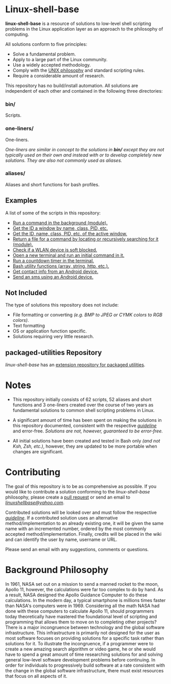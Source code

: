 
# Linux-shell-base

**linux-shell-base** is a resource of solutions to low-level shell scripting problems in the Linux application layer as an approach to the philosophy of computing.

All solutions conform to five principles:

* Solve a fundamental problem.
* Apply to a large part of the Linux community.
* Use a widely accepted methodology.
* Comply with the [UNIX philosophy][reference-Eric-Raymond-17_Unix_Rules] and standard scripting rules.
* Require a considerable amount of research.

This repository has no build/install automation. All solutions are independent of each other and contained in the following three directories:

### bin/

Scripts.

### one-liners/

One-liners.

*One-liners are similar in concept to the solutions in **bin/** except they are not typically used on their own and instead with or to develop completely new solutions. They are also not commonly used as aliases.*

### aliases/

Aliases and short functions for bash profiles.

## Examples

A list of some of the scripts in this repository:

* [Run a command in the background (module).][main-modules#shell]
* [Get the ID a window by name, class, PID, etc.][main-info-command-single#x11]
* [Get the ID, name, class, PID, etc. of the active window.][main-info-command-single#x11]
* [Return a file for a command by locating or recursively searching for it (module).][modules#file]
* [Check if a WLAN device is soft blocked.][main-info-command-single#hardware]
* [Open a new terminal and run an initial command in it.][utilities#general]
* [Run a countdown timer in the terminal.][utilities#miscellaneous]
* [Bash utility functions (array, string, http, etc.).][bash_utilities#bash_utilities]
* [Get contact info from an Android device.][android#android]
* [Send an sms using an Android device.][android#android]

## Not Included

The type of solutions this repository does not include:

* File formatting or converting *(e.g. BMP to JPEG or CYMK colors to RGB colors)*.
* Text formatting
* OS or application function specific.
* Solutions requiring very little research.

## packaged-utilities Repository

*linux-shell-base* has an [extension repository for packaged utilities][packaged-utilities].

# Notes

* This repository initially consists of 62 scripts, 52 aliases and short functions and 3 one-liners created over the course of two years as fundamental solutions to common shell scripting problems in Linux.

* A significant amount of time has been spent on making the solutions in this repository documented, consistent with the respective [*guideline*][wiki] and error-free. *Solutions are not, however, guaranteed to be error-free.*

* All initial solutions have been created and tested in Bash only *(and not Ksh, Zsh, etc.)*, however, they are updated to be more portable when changes are significant.

# Contributing

The goal of this repository is to be as comprehensive as possible. If you would like to contribute a solution conforming to the *linux-shell-base* philosophy, please create a [pull request](https://gist.github.com/Chaser324/ce0505fbed06b947d962) or send an email to *linuxshellbase@yahoo.com*.

Contributed solutions will be looked over and must follow the respective [*guideline*][wiki]. If a contributed solution uses an alternative method/implementation to an already existing one, it will be given the same name with an incremented number, ordered by the most commonly accepted method/implementation. Finally, credits will be placed in the wiki and can identify the user by name, username or URL.

Please send an email with any suggestions, comments or questions.

# Background Philosophy

In 1961, NASA set out on a mission to send a manned rocket to the moon, Apollo 11, however, the calculations were far too complex to do by hand. As a result, NASA designed the Apollo Guidance Computer to do these calculations. In the modern day, a typical smartphone is millions times faster than NASA's computers were in 1969. Considering all the math NASA had done with these computers to calculate Apollo 11, should programmers today theoretically have mastered the foundational level of scripting and programming that allows them to move on to completing other projects? There is a major incongruence between technology and the global software infrastructure. This infrastructure is primarily not designed for the user as most software focuses on providing solutions for a specific task rather than solutions for it. To illustrate the incongruence, if a programmer were to create a new amazing search algorithm or video game, he or she would have to spend a great amount of time researching solutions for and solving general low-level software development problems before continuing. In order for individuals to progressively build software at a rate consistent with the change in the global software infrastructure, there must exist resources that focus on all aspects of it.



[packaged-utilities]: https://github.com/linux-shell-base/packaged-utilities
[main-info-command-single#x11]: https://github.com/linux-shell-base/linux-shell-base/tree/master/bin/main-info-command-single#x11
[main-modules#shell]: https://github.com/linux-shell-base/linux-shell-base/tree/master/bin/main-modules#shell
[modules#file]: https://github.com/linux-shell-base/linux-shell-base/tree/master/bin/modules#file
[main-info-command-single#hardware]: https://github.com/linux-shell-base/linux-shell-base/tree/master/bin/main-info-command-single#hardware
[utilities#general]: https://github.com/linux-shell-base/linux-shell-base/tree/master/bin/utilities#general
[utilities#miscellaneous]: https://github.com/linux-shell-base/linux-shell-base/tree/master/bin/utilities#miscellaneous
[bash_utilities#bash_utilities]: https://github.com/linux-shell-base/linux-shell-base/tree/master/bin/bash_utilities#bash_utilities
[android#android]: https://github.com/linux-shell-base/linux-shell-base/tree/master/bin/android#android

[wiki]: https://github.com/linux-shell-base/linux-shell-base/wiki
[wiki-Guideline-for-Scripts]: https://github.com/linux-shell-base/linux-shell-base/wiki/Guideline-for-Scripts

[reference-Eric-Raymond-17_Unix_Rules]: https://en.wikipedia.org/wiki/Unix_philosophy#Eric_Raymond.E2.80.99s_17_Unix_Rules
